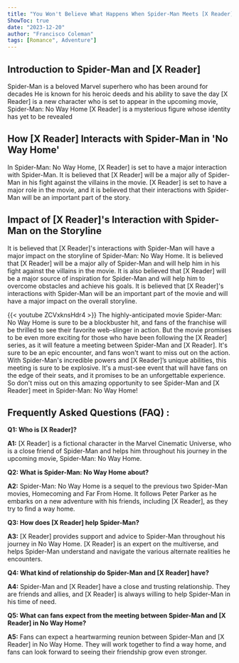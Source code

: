 ```yaml
---
title: "You Won't Believe What Happens When Spider-Man Meets [X Reader] in 'No Way Home'!"
ShowToc: true 
date: "2023-12-20"
author: "Francisco Coleman" 
tags: [Romance", Adventure"]
---
```

## Introduction to Spider-Man and [X Reader]

Spider-Man is a beloved Marvel superhero who has been around for decades He is known for his heroic deeds and his ability to save the day [X Reader] is a new character who is set to appear in the upcoming movie, Spider-Man: No Way Home [X Reader] is a mysterious figure whose identity has yet to be revealed

## How [X Reader] Interacts with Spider-Man in 'No Way Home'

In Spider-Man: No Way Home, [X Reader] is set to have a major interaction with Spider-Man. It is believed that [X Reader] will be a major ally of Spider-Man in his fight against the villains in the movie. [X Reader] is set to have a major role in the movie, and it is believed that their interactions with Spider-Man will be an important part of the story.

## Impact of [X Reader]'s Interaction with Spider-Man on the Storyline

It is believed that [X Reader]'s interactions with Spider-Man will have a major impact on the storyline of Spider-Man: No Way Home. It is believed that [X Reader] will be a major ally of Spider-Man and will help him in his fight against the villains in the movie. It is also believed that [X Reader] will be a major source of inspiration for Spider-Man and will help him to overcome obstacles and achieve his goals. It is believed that [X Reader]'s interactions with Spider-Man will be an important part of the movie and will have a major impact on the overall storyline.

{{< youtube ZCVxknsHdr4 >}} 
The highly-anticipated movie Spider-Man: No Way Home is sure to be a blockbuster hit, and fans of the franchise will be thrilled to see their favorite web-slinger in action. But the movie promises to be even more exciting for those who have been following the [X Reader] series, as it will feature a meeting between Spider-Man and [X Reader]. It's sure to be an epic encounter, and fans won't want to miss out on the action. With Spider-Man's incredible powers and [X Reader]’s unique abilities, this meeting is sure to be explosive. It's a must-see event that will have fans on the edge of their seats, and it promises to be an unforgettable experience. So don't miss out on this amazing opportunity to see Spider-Man and [X Reader] meet in Spider-Man: No Way Home!

## Frequently Asked Questions (FAQ) :
**Q1: Who is [X Reader]?**

**A1:** [X Reader] is a fictional character in the Marvel Cinematic Universe, who is a close friend of Spider-Man and helps him throughout his journey in the upcoming movie, Spider-Man: No Way Home.

**Q2: What is Spider-Man: No Way Home about?**

**A2:** Spider-Man: No Way Home is a sequel to the previous two Spider-Man movies, Homecoming and Far From Home. It follows Peter Parker as he embarks on a new adventure with his friends, including [X Reader], as they try to find a way home.

**Q3: How does [X Reader] help Spider-Man?**

**A3:** [X Reader] provides support and advice to Spider-Man throughout his journey in No Way Home. [X Reader] is an expert on the multiverse, and helps Spider-Man understand and navigate the various alternate realities he encounters.

**Q4: What kind of relationship do Spider-Man and [X Reader] have?**

**A4:** Spider-Man and [X Reader] have a close and trusting relationship. They are friends and allies, and [X Reader] is always willing to help Spider-Man in his time of need.

**Q5: What can fans expect from the meeting between Spider-Man and [X Reader] in No Way Home?**

**A5:** Fans can expect a heartwarming reunion between Spider-Man and [X Reader] in No Way Home. They will work together to find a way home, and fans can look forward to seeing their friendship grow even stronger.



